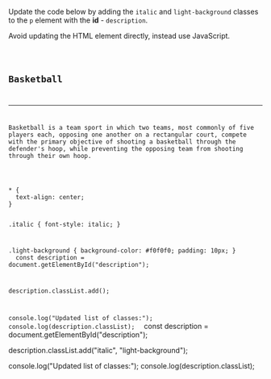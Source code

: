Update the code below by
adding the `italic`
and
`light-background` classes
to the `p` element with the
**id** - `description`.

Avoid updating the HTML element
directly,
instead use JavaScript.

<codeblock language="javascript" type="exercise" testMode="fixedInput" matchSolutionCode="true">
<code>
<panel language="html">
<h2>Basketball</h2>
<hr>
<p id="description">Basketball is a team sport in which two teams, most commonly of five players each, opposing one another on a rectangular court, compete with the primary objective of shooting a basketball through the defender's hoop, while preventing the opposing team from shooting through their own hoop.</p>
</panel>
<panel language="css">
* {
  text-align: center;
}

.italic {
  font-style: italic;
}

.light-background {
  background-color: #f0f0f0;
  padding: 10px;
}
</panel>
<panel language="javascript">
const description = document.getElementById("description");

description.classList.add();

console.log("Updated list of classes:");
console.log(description.classList);
</panel>
</code>
<solution>
const description = document.getElementById("description");

description.classList.add("italic", "light-background");

console.log("Updated list of classes:");
console.log(description.classList);
</solution>
</codeblock>
